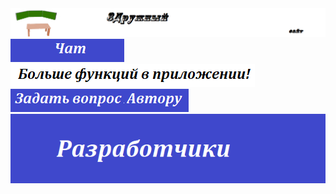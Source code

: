 <!DOCTYPE html>
<html>
<head>
	<title>3Дружный | Официальный сайт | Авторизация</title>
	<link href="https://fonts.mega8.ru/download.php?font=6882" rel="stylesheet">
	<link rel="preconnect" href="https://fonts.gstatic.com">
<link href="https://fonts.googleapis.com/css?family=Raleway" rel="stylesheet"> 
<link rel="stylesheet" type="text/css" href="style.css">
<link rel="icon" href="logo.png">
</head>
<body>
<left><img src="icon-ka.png"></left>
<left><img src="chat-button.png"></left><img src="БФВП.bmp"><right><img src="zadat-vopros-avtoru-button.png"></right>
<center><img src="разработчики.bmp"></center>

</body>
<script>Text
Material from Wikipedia-the free encyclopedia
The current version of the page has not yet been checked by experienced users and may differ significantly from the version checked on September 5, 2020. checks require 3 edits.
Go to navigation
Go to search
This term has other meanings, see the Text (values).
Sample text

Text (from lat. textus-fabric; plexus, combination)-a human thought fixed on some material medium; in General, a coherent and complete sequence of symbols.

There are two main interpretations of the concept of "text": immanent (extended, philosophically loaded) and representative (more private). The immanent approach implies an attitude to the text as an Autonomous reality, aimed at revealing its internal structure. Representative — consideration of the text as a special form of representation of information about the external reality of the text.

In linguistics, the term "text" is used in a broad sense, including samples of spoken speech. Text perception is studied in the framework of text linguistics and psycholinguistics. For example, I. R. Galperin defines a text as follows:"it Is a written message objectified in the form of a written document, consisting of a number of statements United by different types of lexical, grammatical and logical connections, having a certain moral character, pragmatic attitude and, accordingly, literary processing" [1].
Content

    1 text Attributes
        1.1 Articulability
        1.2 Semantic integrity of the text
    2 text Styles and types
        2.1 Functional styles
        2.2 by type
    3 See also
    4 notes
    5 Literature

Text attributes
Segmentation
Rewrite
	
This section should be completely rewritten.
The discussion page may contain explanations.

The text, in its own way, consists of a certain number of sentences. One sentence, even a very common, complex one, cannot be called a text, because the text can be divided into separate sentences, and the parts of the sentence are combined according to the laws of syntax of a complex sentence, but not the text.

Main thesis-the text consists of two or more sentences.
Semantic integrity of the text
Main item: Coherence (linguistics) and Cohesion (linguistics)

The semantic integrity of the text reflects the connections and dependencies that exist in reality itself (social events, natural phenomena, a person, his appearance and inner world, objects of inanimate nature, etc.).

The unity of the subject of speech is the theme of the utterance. The theme is the semantic core of the text, condensed and generalized content of the text.

The concept of "content of an utterance" is related to the category of informative speech and is inherent only in the text. It informs the reader of the author's individual understanding of the relations between phenomena, their significance in all spheres gives it a semantic integrity.

In a large text, the leading topic is divided into a number of constituent sub-topics; sub-topics are divided into more fractional paragraphs (micro-topics).

The completeness of the utterance is related to the semantic integrity of the text. An indicator of the completeness of the text is the ability to choose a title that reflects its content.

Thus, the following features of the text follow from the semantic integrity of the text:

    A text is a statement about a particular topic;
    The text implements the speaker's idea, the main idea;
    A text of any size is a relatively Autonomous (complete) utterance;
    Sentences are logically linked;
    You can choose a title for the text;
    Properly designed text usually has a beginning and an end.

Styles and types of text
Attribution
	
This section does not by adding citations to reliable sources.
The information must be verifiable, otherwise it may be questioned and deleted.
You can edit this article by adding links to reputable sources.
This mark was set on October 28, 2014.

The minimum text that makes sense is called a record. This text can also be called a note.
Functional styles
Main article: Functional speech style

    Scientific style
    Conversational style
    Artistic style
    Journalistic style
    Official-business style

By type

    Narrative
    Description
    Reasoning

See also

    Text file
    Freewriting is a technique and technique for quickly forming text that helps you find unusual solutions and ideas.

Notes

    Galperin I. R. On the concept of "text" / / Proceedings of the scientific conference"linguistics of text".- Vol. 1. - M., 1974. - P. 67.

Literature
Text:

    Values in Wiktionary
    Quotes Wikiquote
    Media files on Wikimedia Commons

    Text / / Literary encyclopedia of terms and concepts / Ed. by A. N. Nikolyukin. - Institute of scientific information on social Sciences of the Russian Academy of Sciences: Intelvak, 2001. - STB. 1063-1064-1596 p — - ISBN 5-93264-026-X.
    Baratynsky A.V. Baratynsky - as a genius and a light of the XXI century. - Moscow: Samizdat, 2007.
    Galperin I. R. Text as an object of linguistic research. - Moscow: Nauka, 1981.
Kamenskaya O. L. Text and communication. - Moscow: Higher school, 1990.
    Toporov V. N. Space and text / / Text: semantics and structure, Moscow, 1983, Pp. 227-284.
    Sorokin Yu. a. Psycholinguistic aspects of text study. - Moscow: Nauka, 1985.
    Lukin V. A. Artistic text: Fundamentals of theory and elements of analysis. - M.: OS-89, 1999.

Attribution
	
This article lacks links to information sources.
The information must be verifiable, otherwise it may be questioned and deleted.
You can edit this article by adding links to reputable sources.
This mark was set on may 15, 2011.
⚙️ 
  Dictionaries and encyclopedias
	
Big Russian · Britannica (online)
Regulatory control	
GND: 4059596-1
[show]⛭</script>
</html>

